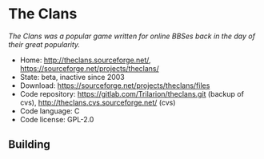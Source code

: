 # The Clans

_The Clans was a popular game written for online BBSes back in the day of their great popularity._

- Home: http://theclans.sourceforge.net/, https://sourceforge.net/projects/theclans/
- State: beta, inactive since 2003
- Download: https://sourceforge.net/projects/theclans/files
- Code repository: https://gitlab.com/Trilarion/theclans.git (backup of cvs), http://theclans.cvs.sourceforge.net/ (cvs)
- Code language: C
- Code license: GPL-2.0

## Building

